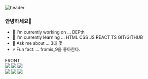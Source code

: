 ![header](https://capsule-render.vercel.app/api?type=wave&color=auto&height=300&section=header&text=HOLA%20WORLD&fontSize=90)

### 안녕하세요👋

- 🔭 I’m currently working on ... DEPth
- 🌱 I’m currently learning ... HTML CSS JS REACT TS GIT/GITHUB
- 💬 Ask me about ... 3대 몇
- ⚡ Fun fact: ... fromis_9을 좋아한다.

FRONT
<br />
<img
  src="https://img.shields.io/badge/HTML5-E34F26?style=flat-square&logo=HTML5&logoColor=white"
/>
<img
  src="https://img.shields.io/badge/CSS-1572B6?style=flat-square&logo=CSS3&logoColor=white"
/>
<img
  src="https://img.shields.io/badge/JavaScript-F7DF1E?style=flat-square&logo=JavaScript&logoColor=white"
/>
<br />
<img
  src="https://img.shields.io/badge/React-61DAFB?style=flat-square&logo=React&logoColor=white"
/>
<img
  src="https://img.shields.io/badge/TypeScript-3178C6?style=flat-square&logo=TypeScript&logoColor=white"
/>
<img
  src="https://img.shields.io/badge/Styled Components-DB7093?style=flat-square&logo=styled-components&logoColor=white"
/>

